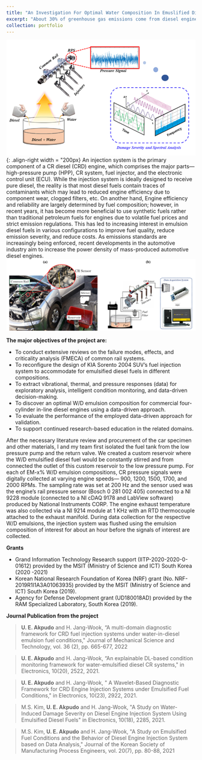 ```yaml
---
title: "An Investigation For Optimal Water Composition In Emuslified Diesel Fuel Engines"
excerpt: "About 30% of greenhouse gas emissions come from diesel engines, which contribute to a variety of health and environmental problems. This project was motivated by the need to discover the optimal diesel emulsion to reduce fuel emmision, maintain engine efficiency and lower costs. . <br/><img src='/images/diesel_grapical.png' style='width:200px'> "
collection: portfolio
---
```


![solenoid pumps](/images/diesel_grapical.png){: .align-right width = "200px} 
An injection system is the primary component of a CR diesel (CRD) engine, which comprises the major parts—high-pressure pump (HPP), CR system, fuel injector, and the electronic control unit (ECU). While the injection system is ideally designed to receive pure diesel, the reality is that most diesel fuels contain traces of contaminants which may lead to reduced engine efficiency due to component wear, clogged filters, etc. On another hand, Engine efficiency and reliability are largely determined by fuel composition; however, in recent years, it has become more beneficial to use synthetic fuels rather than traditional petroleum fuels for engines due to volatile fuel prices and strict emission regulations. This has led to increasing interest in emulsion diesel fuels in various configurations to improve fuel quality, reduce emission severity, and reduce costs. As emissions standards are increasingly being enforced, recent developments in the automotive industry aim to increase the power density of mass-produced automotive diesel engines. <br/><img src='/images/diesel_exp.png'>


 **The major objectives of the project are:**
* To conduct extensive reviews on the failure modes, effects, and criticality analysis (FMECA) of common rail systems.
* To reconfigure the design of KIA Sorento 2004 SUV’s fuel injection system to accommodate for emulsified diesel fuels in different compositions.
* To extract vibrational, thermal, and pressure responses (data) for exploratory analysis, intelligent condition monitoring, and data-driven decision-making.
* To discover an optimal W/D emulsion composition for commercial four-cylinder in-line diesel engines using a data-driven approach.
* To evaluate the performance of the employed data-driven approach for validation. 
* To support continued research-based education in the related domains.


After the necessary literature review and procurement of the car specimen and other materials, I and my team first isolated the fuel tank from the low pressure pump and the return valve. We created a custom reservoir where the W/D emulsified diesel fuel would be constantly stirred and from connected the outlet of this custom reservoir to the low pressure pump. For each of EM-x% W/D emulsion compositions, CR pressure signals were digitally collected at varying engine speeds— 900, 1200, 1500, 1700, and 2000 RPMs. The sampling rate was set at 200 Hz and the sensor used was the engine’s rail pressure sensor (Bosch 0 281 002 405) connected to a NI 9228 module (connected to a NI cDAQ 9178 and LabView software) produced by National Instruments CORP. The engine exhaust temperature was also collected via a NI 9214 module at 1 KHz with an RTD thermocouple attached to the exhaust manifold. During data collection for the respective W/D emulsions, the injection system was flushed using the emulsion composition of interest for about an hour before the signals of interest are collected. 

**Grants**
* Grand Information Technology Research support (IITP-2020-2020-0-01612) provided by the MSIT (Ministry of Science and ICT) South Korea (2020 -2021)
* Korean National Research Foundation of Korea (NRF) grant (No. NRF-2019R1I1A3A01063935) provided by the MSIT (Ministry of Science and ICT) South Korea (2019).
* Agency for Defense Development grant (UD180018AD) provided by the RAM Specialized Laboratory, South Korea (2019).

**Journal Publication from the project**
> **U. E. Akpudo** and H. Jang-Wook, “A multi-domain diagnostic framework for CRD fuel injection systems under water-in-diesel emulsion fuel conditions," Journal of Mechanical Science and Technology, vol. 36 (2), pp. 665-677, 2022

> **U. E. Akpudo** and H. Jang-Wook, “An explainable DL-based condition monitoring framework for water-emulsified diesel CR systems," in Electronics, 10(20), 2522, 2021.

> **U. E. Akpudo** and H. Jang-Wook, " A Wavelet-Based Diagnostic Framework for CRD Engine Injection Systems under Emulsified Fuel Conditions," in Electronics, 10(23), 2922, 2021.

> M.S. Kim, **U. E. Akpudo** and H. Jang-Wook, "A Study on Water-Induced Damage Severity on Diesel Engine Injection System Using Emulsified Diesel Fuels" in Electronics, 10(18), 2285, 2021.

> M.S. Kim, **U. E. Akpudo** and H. Jang-Wook, "A Study on Emulsified Fuel Conditions and the Behavior of Diesel Engine Injection System based on Data Analysis," Journal of the Korean Society of Manufacturing Process Engineers, vol. 20(7), pp. 80-88, 2021

